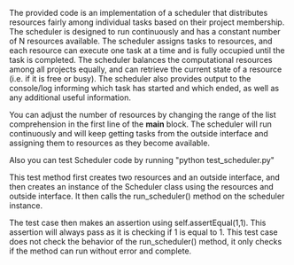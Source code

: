 The provided code is an implementation of a scheduler that distributes resources fairly among individual tasks based on their project membership. The scheduler is designed to run continuously and has a constant number of N resources available. The scheduler assigns tasks to resources, and each resource can execute one task at a time and is fully occupied until the task is completed. The scheduler balances the computational resources among all projects equally, and can retrieve the current state of a resource (i.e. if it is free or busy). The scheduler also provides output to the console/log informing which task has started and which ended, as well as any additional useful information.

You can adjust the number of resources by changing the range of the list comprehension in the first line of the __main__ block. The scheduler will run continuously and will keep getting tasks from the outside interface and assigning them to resources as they become available.

Also you can test Scheduler code by running "python test_scheduler.py"

This test method first creates two resources and an outside interface, and then creates an instance of the Scheduler class using the resources and outside interface. It then calls the run_scheduler() method on the scheduler instance.

The test case then makes an assertion using self.assertEqual(1,1). This assertion will always pass as it is checking if 1 is equal to 1. This test case does not check the behavior of the run_scheduler() method, it only checks if the method can run without error and complete.


